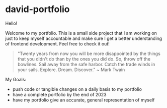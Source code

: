 # david-portfolio

Hello!

Welcome to my portfolio. This is a small side project that I am working on just to keep myself accountable and make sure I get a better understanding of frontend development. Feel free to check it out!

> "Twenty years from now you will be more disappointed by the things that you didn't do than by the ones you did do. So, throw off the bowlines. Sail away from the safe harbor. Catch the trade winds in your sails. Explore. Dream. Discover." ~ Mark Twain



My Goals:
* push code or tangible changes on a daily basis to my portfolio
* have a complete portfolio by the end of 2023
* have my portfolio give an accurate, general representation of myself